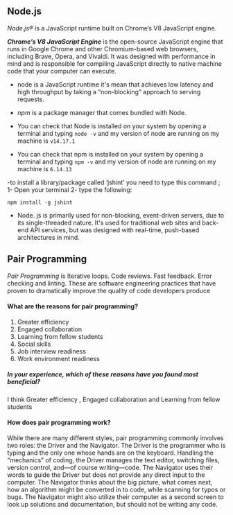 
## Node.js



*Node.js®* is a JavaScript runtime built on Chrome’s V8 JavaScript engine.

***Chrome’s V8 JavaScript Engine*** is the open-source JavaScript engine that runs in Google Chrome and other Chromium-based web browsers, including Brave, Opera, and Vivaldi. It was designed with performance in mind and is responsible for compiling JavaScript directly to native machine code that your computer can execute.



- node is a JavaScript runtime it's mean that achieves low latency and high throughput by taking a “non-blocking” approach to serving requests. 

- *npm* is a package manager that comes bundled with Node.

- You can check that Node is installed on your system by opening a terminal and typing `node -v` and my version of node are running on my machine is `v14.17.1`

- You can check that  npm is installed on your system by opening a terminal and typing `npm -v` and my version of node are running on my machine is `6.14.13`

-to install a library/package called ‘jshint’ you need to type this command ; 1- Open your terminal 
2- type the following:

`npm install -g jshint`

- Node. js is primarily used for non-blocking, event-driven servers, due to its single-threaded nature. It's used for traditional web sites and back-end API services, but was designed with real-time, push-based architectures in mind.


## Pair Programming 

 *Pair Programming* is Iterative loops. Code reviews. Fast feedback. Error checking and linting. These are software engineering practices that have proven to dramatically improve the quality of code developers produce

 #### What are the reasons for pair programming?

1. Greater efficiency
2. Engaged collaboration
3. Learning from fellow students
4. Social skills
5. Job interview readiness
6. Work environment readiness

 ##### In your experience, which of these reasons have you found most beneficial?

 I think Greater efficiency , Engaged collaboration and Learning from fellow students

#### How does pair programming work?

While there are many different styles, pair programming commonly involves two roles: the Driver and the Navigator. The Driver is the programmer who is typing and the only one whose hands are on the keyboard. Handling the “mechanics” of coding, the Driver manages the text editor, switching files, version control, and—of course writing—code. The Navigator uses their words to guide the Driver but does not provide any direct input to the computer. The Navigator thinks about the big picture, what comes next, how an algorithm might be converted in to code, while scanning for typos or bugs. The Navigator might also utilize their computer as a second screen to look up solutions and documentation, but should not be writing any code.